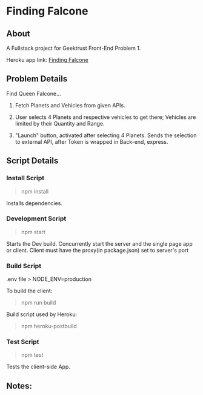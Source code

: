 # Finding Falcone

## About

A Fullstack project for Geektrust Front-End Problem 1.

Heroku app link: [Finding Falcone](https://finding-queen-falcone.herokuapp.com/)

## Problem Details

Find Queen Falcone...

1. Fetch Planets and Vehicles from given APIs.

2. User selects 4 Planets and respective vehicles to get there; Vehicles are limited by their Quantity and Range.

3. "Launch" button, activated after selecting 4 Planets. Sends the selection to external API, after Token is wrapped in Back-end, express.

## Script Details

### Install Script

> npm install

Installs dependencies.

### Development Script

> npm start

Starts the Dev build.
Concurrently start the server and the single page app or client. Client must have the proxy(in package.json) set to server's
port

### Build Script

.env file > NODE_ENV=production

To build the client:
> npm run build

Build script used by Heroku:
> npm heroku-postbuild

### Test Script

> npm test

Tests the client-side App.

## Notes: